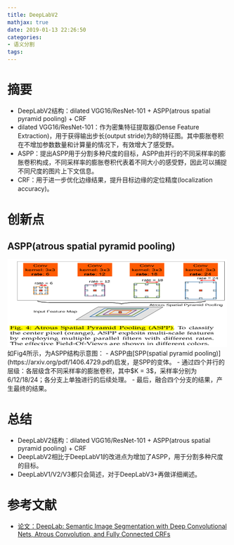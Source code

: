 ```yaml
---
title: DeepLabV2
mathjax: true
date: 2019-01-13 22:26:50
categories: 
- 语义分割
tags:
---
```


# 摘要
- DeepLabV2结构：dilated VGG16/ResNet-101 + ASPP(atrous spatial pyramid pooling) + CRF
 - dilated VGG16/ResNet-101：作为密集特征提取器(Dense Feature Extraction)，用于获得输出步长(output stride)为8的特征图。其中膨胀卷积在不增加参数数量和计算量的情况下，有效增大了感受野。
 - ASPP：提出ASPP用于分割多种尺度的目标，ASPP由并行的不同采样率的膨胀卷积构成，不同采样率的膨胀卷积代表着不同大小的感受野，因此可以捕捉不同尺度的图片上下文信息。
 - CRF：用于进一步优化边缘结果，提升目标边缘的定位精度(localization accuracy)。

<!-- more -->

# 创新点

## ASPP(atrous spatial pyramid pooling)
<img src="/images/DeepLabV2/1.png"  width = "500" height = "200"/>
如Fig4所示，为ASPP结构示意图：
- ASPP由[SPP(spatial pyramid pooling)](https://arxiv.org/pdf/1406.4729.pdf)启发，是SPP的变体。
- 通过四个并行的层级：各层级含不同采样率的膨胀卷积，其中$K = 3$，采样率分别为6/12/18/24；各分支上单独进行的后续处理。
- 最后，融合四个分支的结果，产生最终的结果。

# 总结
- DeepLabV2结构：dilated VGG16/ResNet-101 + ASPP(atrous spatial pyramid pooling) + CRF
- DeepLabV2相比于DeepLabV1的改进点为增加了ASPP，用于分割多种尺度的目标。
- DeepLabV1/V2/V3都只会简述，对于DeepLabV3+再做详细阐述。

# 参考文献
- [论文：DeepLab: Semantic Image Segmentation with Deep Convolutional Nets, Atrous Convolution, and Fully Connected CRFs](https://arxiv.org/pdf/1606.00915.pdf)


